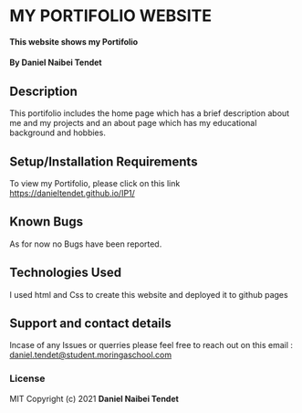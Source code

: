 # MY PORTIFOLIO WEBSITE
#### This website shows my Portifolio
#### By **Daniel Naibei Tendet**
## Description
This portifolio includes the home page which has a brief description about me and my projects and an about page which has my educational background and hobbies.
## Setup/Installation Requirements
To view my Portifolio, please click on this link https://danieltendet.github.io/IP1/
## Known Bugs
As for now no Bugs have been reported.
## Technologies Used
I used html and Css to create this website and deployed it to github pages 
## Support and contact details
Incase of any Issues or querries please feel free to reach out on this email : daniel.tendet@student.moringaschool.com
### License
MIT
Copyright (c) 2021 **Daniel Naibei Tendet**
